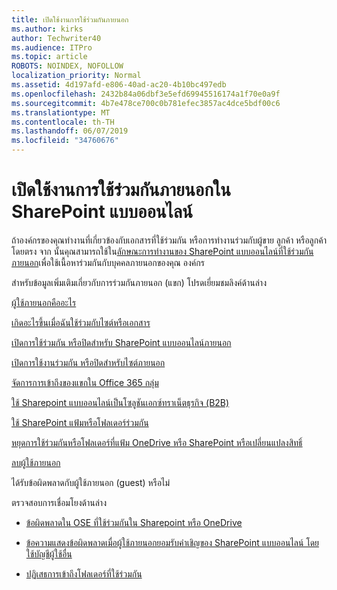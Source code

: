 ```yaml
---
title: เปิดใช้งานการใช้ร่วมกันภายนอก
ms.author: kirks
author: Techwriter40
ms.audience: ITPro
ms.topic: article
ROBOTS: NOINDEX, NOFOLLOW
localization_priority: Normal
ms.assetid: 4d197afd-e806-40ad-ac20-4b10bc497edb
ms.openlocfilehash: 2432b84a06dbf3e5efd69945516174a1f70e0a9f
ms.sourcegitcommit: 4b7e478ce700c0b781efec3857ac4dce5bdf00c6
ms.translationtype: MT
ms.contentlocale: th-TH
ms.lasthandoff: 06/07/2019
ms.locfileid: "34760676"
---
```

# <a name="enable-external-sharing-in-sharepoint-online"></a>เปิดใช้งานการใช้ร่วมกันภายนอกใน SharePoint แบบออนไลน์

ถ้าองค์กรของคุณทำงานที่เกี่ยวข้องกับเอกสารที่ใช้ร่วมกัน หรือการทำงานร่วมกับผู้ขาย ลูกค้า หรือลูกค้าโดยตรง จาก นั้นคุณสามารถใช้ใน[ลักษณะการทำงานของ SharePoint แบบออนไลน์ที่ใช้ร่วมกันภายนอก](https://docs.microsoft.com/sharepoint/external-sharing-overview)เพื่อใช้เนื้อหาร่วมกันกับบุคคลภายนอกของคุณ องค์กร

สำหรับข้อมูลเพิ่มเติมเกี่ยวกับการร่วมกันภายนอก (แขก) โปรดเยี่ยมชมลิงค์ด้านล่าง

[ผู้ใช้ภายนอกคืออะไร](https://docs.microsoft.com/sharepoint/external-sharing-overview#what-is-an-external-user)

[เกิดอะไรขึ้นเมื่อฉันใช้ร่วมกับไซต์หรือเอกสาร](https://docs.microsoft.com/sharepoint/external-sharing-overview#what-happens-when-i-share-a-site-or-document)

[เปิดการใช้ร่วมกัน หรือปิดสำหรับ SharePoint แบบออนไลน์ภายนอก](https://docs.microsoft.com/sharepoint/turn-external-sharing-on-or-off)

[เปิดการใช้งานร่วมกัน หรือปิดสำหรับไซต์ภายนอก](https://docs.microsoft.com/sharepoint/change-external-sharing-site)

[จัดการการเข้าถึงของแขกใน Office 365 กลุ่ม](https://docs.microsoft.com/office365/admin/create-groups/manage-guest-access-in-groups?view=o365-worldwide)

[ใช้ Sharepoint แบบออนไลน์เป็นโซลูชันเอกซ์ทราเน็ตธุรกิจ (B2B)](https://docs.microsoft.com/sharepoint/create-b2b-extranet)

[ใช้ SharePoint แฟ้มหรือโฟลเดอร์ร่วมกัน](https://support.office.com/article/share-sharepoint-files-or-folders-1fe37332-0f9a-4719-970e-d2578da4941c)

[หยุดการใช้ร่วมกันหรือโฟลเดอร์ที่แฟ้ม OneDrive หรือ SharePoint หรือเปลี่ยนแปลงสิทธิ์](https://support.office.com/article/stop-sharing-onedrive-or-sharepoint-files-or-folders-or-change-permissions-0a36470f-d7fe-40a0-bd74-0ac6c1e13323?ui=en-US&amp;rs=en-US&amp;ad=US)

[ลบผู้ใช้ภายนอก](https://docs.microsoft.com/sharepoint/remove-users#delete-a-guest-from-the-microsoft-365-admin-center)

ได้รับข้อผิดพลาดกับผู้ใช้ภายนอก (guest) หรือไม่

ตรวจสอบการเชื่อมโยงด้านล่าง 

- [ข้อผิดพลาดใน OSE ที่ใช้ร่วมกันใน Sharepoint หรือ OneDrive](https://docs.microsoft.com/sharepoint/sharepoint-onedrive-error-message)

- [ข้อความแสดงข้อผิดพลาดเมื่อผู้ใช้ภายนอกยอมรับคำเชิญของ SharePoint แบบออนไลน์ โดยใช้บัญชีผู้ใช้อื่น](https://support.office.com/article/Error-message-when-an-external-user-accepts-a-SharePoint-Online-invitation-by-using-another-account-f0d34413-ea7c-42c7-a485-c4e5d421e5f0)

- [ปฏิเสธการเข้าถึงโฟลเดอร์ที่ใช้ร่วมกัน](https://support.office.com/client/d678b57a-53ad-4414-9423-d8726a0c532f)
